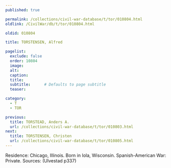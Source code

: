 ```yaml
---
published: true

permalink: /collections/civil-war-database/t/tor/010804.html
oldlink: /CivilWar/db/t/tor/010804.html

oldid: 010804

title: TORSTENSEN, Alfred

pagelist:
  exclude: false
  order: 10804
  image: 
  alt:
  caption:
  title:
  subtitle:      # Defaults to page subtitle
  teaser:

category: 
  - T 
  - TOR

previous:
  title: TORSTEAD, Anders A.
  url: /collections/civil-war-database/t/tor/010803.html  
next:
  title: TORSTENSEN, Christen
  url: /collections/civil-war-database/t/tor/010805.html   
---
```

Residence: Chicago, Illinois. Born in Iola, Wisconsin. Spanish-American War: Private. Sources: (Ulvestad p337)